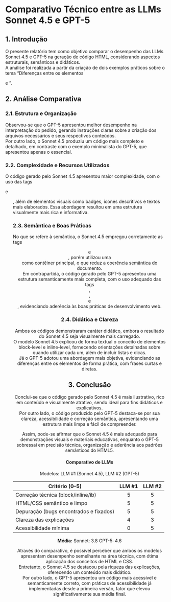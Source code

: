 # Comparativo Técnico entre as LLMs Sonnet 4.5 e GPT-5

## 1. Introdução

O presente relatório tem como objetivo comparar o desempenho das LLMs Sonnet 4.5 e GPT-5 na geração de código HTML, considerando aspectos estruturais, semânticos e didáticos.  
A análise foi realizada a partir da criação de dois exemplos práticos sobre o tema “Diferenças entre os elementos <div> e <span>”.

## 2. Análise Comparativa

### 2.1. Estrutura e Organização

Observou-se que o GPT-5 apresentou melhor desempenho na interpretação do pedido, gerando instruções claras sobre a criação dos arquivos necessários e seus respectivos conteúdos.  
Por outro lado, o Sonnet 4.5 produziu um código mais completo e detalhado, em contraste com o exemplo minimalista do GPT-5, que apresentou apenas o essencial.

### 2.2. Complexidade e Recursos Utilizados

O código gerado pelo Sonnet 4.5 apresentou maior complexidade, com o uso das tags <article> e <ul>, além de elementos visuais como badges, ícones descritivos e textos mais elaborados. Essa abordagem resultou em uma estrutura visualmente mais rica e informativa.

### 2.3. Semântica e Boas Práticas

No que se refere à semântica, o Sonnet 4.5 empregou corretamente as tags <header> e <article>, porém utilizou uma <div> como contêiner principal, o que reduz a coerência semântica do documento.  
Em contrapartida, o código gerado pelo GPT-5 apresentou uma estrutura semanticamente mais completa, com o uso adequado das tags <header>, <main>, <section> e <footer>, evidenciando aderência às boas práticas de desenvolvimento web.

### 2.4. Didática e Clareza

Ambos os códigos demonstraram caráter didático, embora o resultado do Sonnet 4.5 seja visualmente mais carregado.  
O modelo Sonnet 4.5 explicou de forma textual o conceito de elementos block-level e inline-level, fornecendo orientações detalhadas sobre quando utilizar cada um, além de incluir listas e dicas.  
Já o GPT-5 adotou uma abordagem mais objetiva, evidenciando as diferenças entre os elementos de forma prática, com frases curtas e diretas.

## 3. Conclusão

Conclui-se que o código gerado pelo Sonnet 4.5 é mais ilustrativo, rico em conteúdo e visualmente atrativo, sendo ideal para fins didáticos e explicativos.  
Por outro lado, o código produzido pelo GPT-5 destaca-se por sua clareza, acessibilidade e correção semântica, apresentando uma estrutura mais limpa e fácil de compreender.

Assim, pode-se afirmar que o Sonnet 4.5 é mais adequado para demonstrações visuais e materiais educativos, enquanto o GPT-5 sobressai em precisão técnica, organização e aderência aos padrões semânticos do HTML5.


# Comparativo de LLMs
Modelos: LLM #1 (Sonnet 4.5), LLM #2 (GPT-5)

| Critério (0–5)                                 |  LLM #1 |  LLM #2 |
|------------------------------------------------|:-------:|:-------:|
| Correção técnica (block/inline/ib)             |    5    |    5    |
| HTML/CSS semântico e limpo                     |    5    |    5    |
| Depuração (bugs encontrados e fixados)         |    5    |    5    |
| Clareza das explicações                        |    4    |    3    |
| Acessibilidade mínima                          |    0    |    5    |

**Média:**
    Sonnet: 3.8
    GPT-5: 4.6

Através do comparativo, é possível perceber que ambos os modelos apresentam desempenho semelhante na área técnica, com ótima aplicação dos conceitos de HTML e CSS.  
Entretanto, o Sonnet 4.5 se destacou pela riqueza das explicações, oferecendo um conteúdo mais didático.  
Por outro lado, o GPT-5 apresentou um código mais acessível e semanticamente correto, com práticas de acessibilidade já implementadas desde a primeira versão, fator que elevou significativamente sua média final.